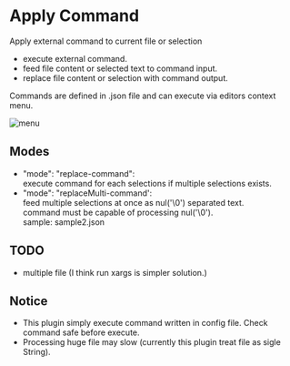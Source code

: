 # Apply Command

Apply external command to current file or selection

* execute external command.
* feed file content or selected text to command input.
* replace file content or selection with command output.

Commands are defined in .json file and can execute via editors context menu.

![menu](https://raw.githubusercontent.com/wiki/clworld/apply-command/images/menu.png)

## Modes
* "mode": "replace-command":  
  execute command for each selections if multiple selections exists.
* "mode": "replaceMulti-command':  
  feed multiple selections at once as nul('\0') separated text.  
  command must be capable of processing nul('\0').  
  sample: sample2.json

## TODO
* multiple file (I think run xargs is simpler solution.)

## Notice
* This plugin simply execute command written in config file. Check command safe before execute.
* Processing huge file may slow (currently this plugin treat file as sigle String).
